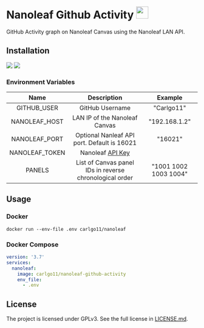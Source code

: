 # Nanoleaf Github Activity <img src="https://res.cloudinary.com/dbsfyc1ry/image/upload/v1637969751/nanoleaf_pqdsm7.svg" height="32px">

GitHub Activity graph on Nanoleaf Canvas using the Nanoleaf LAN API.

## Installation

[![](https://img.shields.io/docker/image-size/carlgo11/nanoleaf-github-activity?label=Docker&logo=Docker&sort=semver&style=for-the-badge)](https://hub.docker.com/r/carlgo11/nanoleaf-github-activity)
[![](https://img.shields.io/docker/image-size/carlgo11/nanoleaf-github-activity?color=3fb930&label=GitHub&logo=GitHub&sort=semver&style=for-the-badge)](https://github.com/Carlgo11/nanoleaf-github-activity/pkgs/container/nanoleaf-github-activity)

### Environment Variables

|      Name      |                       Description                       |        Example        |
|:--------------:|:-------------------------------------------------------:|:---------------------:|
|  GITHUB_USER   |                     GitHub Username                     |      "Carlgo11"       |
| NANOLEAF_HOST  |              LAN IP of the Nanoleaf Canvas              |     "192.168.1.2"     |
| NANOLEAF_PORT  |       Optional Nanleaf API port. Default is 16021       |        "16021"        |
| NANOLEAF_TOKEN |           Nanoleaf [API Key][postman_api_key]           ||
|     PANELS     | List of Canvas panel IDs in reverse chronological order | "1001 1002 1003 1004" |

## Usage

### Docker

```SHELL
docker run --env-file .env carlgo11/nanoleaf
```

### Docker Compose

```YAML
version: '3.7'
services:
  nanoleaf:
    image: carlgo11/nanoleaf-github-activity
    env_file:
      - .env
```

## License

The project is licensed under GPLv3. See the full license in [LICENSE.md](LICENSE.md).

[postman_api_key]: https://documenter.getpostman.com/view/1559645/RW1gEcCH#2bee1873-aedb-4a8f-9353-035e2d9ad584